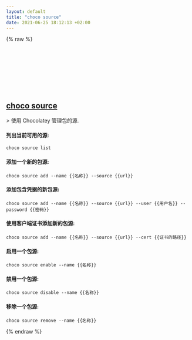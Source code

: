 ```yaml
---
layout: default
title: "choco source"
date: 2021-06-25 18:12:13 +02:00
---
```

{% raw %}
<h2 id="choco-source">
  <a href="/zh/windows/choco-source.html">choco source</a> <a href="#choco-source"><svg class="icon">
    <use href="/assets/images/unicode_sprite.svg#link" />
  </svg></a>
</h2>
> 使用 Chocolatey 管理包的源.

#### 列出当前可用的源:
```shell
choco source list
```
#### 添加一个新的包源:
```shell
choco source add --name {{名称}} --source {{url}}
```
#### 添加包含凭据的新包源:
```shell
choco source add --name {{名称}} --source {{url}} --user {{用户名}} --password {{密码}}
```
#### 使用客户端证书添加新的包源:
```shell
choco source add --name {{名称}} --source {{url}} --cert {{证书的路径}}
```
#### 启用一个包源:
```shell
choco source enable --name {{名称}}
```
#### 禁用一个包源:
```shell
choco source disable --name {{名称}}
```
#### 移除一个包源:
```shell
choco source remove --name {{名称}}
```
{% endraw %}